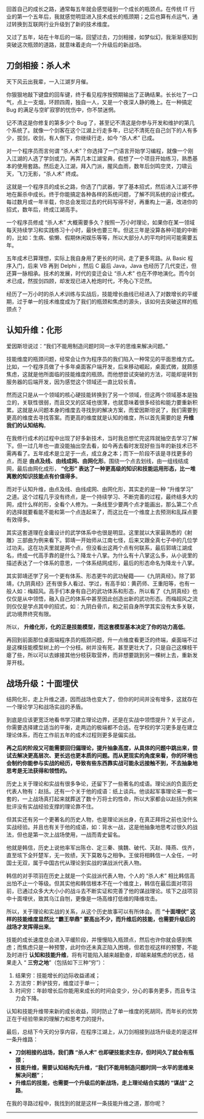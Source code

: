回首自己的成长之路，通常每五年就会感觉碰到一个成长的瓶颈点。在传统 IT 行业的第一个五年后，我就感觉明显进入技术成长的瓶颈期；之后也算有点运气，通过转换到互联网行业升级到了新的技术维度。

又过了五年，站在十年后的一端，回望过去，刀剑相接，如梦似幻，我渐渐感知到突破这次瓶颈的道路，就意味着走向一个升级后的新战场。

## 刀剑相接：杀人术

天下风云出我辈，一入江湖岁月催。

你狠狠地敲下键盘的回车键，终于看见程序按预期输出了正确结果。长长吐了一口气，点上一支烟，环顾四周，独自一人，又是一个夜深人静的晚上。在一种搞定 Bug 的满足与空旷寂寥的忧伤中，你不禁迷惘。

记不清这是你修复的第多少个 Bug 了，甚至记不清这是你参与开发和维护的第几个系统了。就像一个剑客在这个江湖上行走多年，已记不清死在自己剑下的人有多少，拔剑，收剑，有人倒下，你继续行走，如今 “杀人术” 已成。

对一个程序员而言何谓 “杀人术”？你选择了一门语言开始学习编程，就像一个刚入江湖的人选了学剑或刀。再弄几本江湖宝典，假想了一个项目开始练习，熟悉基本的使用套路。然后走入江湖，拜入门派，腥风血雨，数年后剑鸣空灵，刀啸云天，飞刀无影，“杀人术” 终成。

这就是一个程序员的成长之路，你选了门武器，学了基本招式，然后进入江湖不停地在厮杀中成长。终于你能搞定各种各样的系统问题，了解不同系统的设计模式。每过数月或一年半载，你总会发现过去的代码写得不好，再重构上一遍，改进你的招式，数年后，终成江湖高手。

一个程序员修成 “杀人术” 大概需要多久？按照一万小时理论，如果你在某一领域每天持续学习和实践练习十小时，最快也要三年。但这三年是没算各种可能的中断的，比如：生病、偷懒、假期休闲娱乐等等，所以大部分人的平均时间可能需要五年。

五年成术已算理想，实际上我自身用了更长的时间，走了更多弯路。从 Basic 程序入门，后来 VB 再到 Delphi ，然后 C 最后 Java，Java 也经历了几代变迁，但还算一脉相承。技术的发展，时代的变迁会让 “杀人术” 也在不停地演化。而今剑术已成，然拔剑四顾，却发现已进入枪炮时代，不免心下茫然。

经历了一万小时的杀人术训练与实战后，技能增长曲线已经进入了对数增长的平缓期，过于单一的技术维度成为了我们的瓶颈和焦虑的源头，该如何去突破这样的瓶颈点？

## 认知升维：化形

爱因斯坦说过：“我们不能用制造问题时同一水平的思维来解决问题。”

技能维度的瓶颈问题，经常会让作为程序员的我们陷入一种常见的平面思维方式。比如，一个程序员做了十多年桌面客户端开发，后来移动崛起，桌面式微，就颇感焦虑，这就是他所面临的技能维度的瓶颈。而他想尝试突破的方法，可能却是转到服务器的后端开发，因为感觉这个领域还一直比较长青。

然而这只是从一个领域的核心硬技能转换到了另一个领域，但这两个领域基本是独立的，关联性很弱，而且交叉的区域也很薄，也就意味着很多经验和能力要重新积累。这就是从问题本身的维度去寻找到的解决方案，而爱因斯坦说了，我们需要到更高的维度去寻找答案。而更高的维度就是认知的维度，所以首先需要的是 **升维我们的认知结构**。

在我修行成术的过程中出现了好多新技术，当时我总想忙完这阵就抽空去学习了解下。但一过几年也一直没能抽出空去看，如今再去看时发现好些当年的新技术已不需再看了。五年成术是立足于一点，成立身之本；而下一阶段不该是寻找更多的点，而是 **由点及线、由线成网、由网化形**。围绕一个点去划线，由一组线结成网，最后由网化成形， **“化形” 表达了一种更高级的知识和技能运用形态，比一堆离散的知识技能点有价值得多**。

而对于认知升维，由点及线、由线成网、由网化形，其实走的是一种 “升维学习” 之道。这个过程几乎没有终点，是一个持续学习、不断完善的过程，最终结多大的网，成什么样的形，全看个人修为。一条线至少要两个点才能画出，那么第二个点的选择就要看能不能和第一个点连起来了，而这比在一个维度上去预测和乱踩点要有效得多。

其实这套道理在金庸设计的武学体系中也很是明显。这里就以大家最熟悉的《射雕》三部曲为例来看下。郭靖一开始师从江南七怪，后来又跟全真七子中的几位学过功夫。这在功夫里就是两个点，但没看出这两个点有何联系，最后郭靖江湖成名，终成一代高手靠的是什么？降龙十八掌。为什么有十八掌这么多，从小说里的描述表达了一个体系的意思，一个体系结网成形，最后的形态命名为降龙十八掌。

其实郭靖还学了另一个更有体系、形态更牛的武功秘籍——《九阴真经》。除了郭靖，《九阴真经》还有很多人看过、学过，有高手如：黄药师、王重阳等，也有一般人如：梅超风。高手们本身有自己的武功体系和形态，所以看了《九阴真经》也仅仅是从中领悟，融入自己的体系中甚至因此创造出新的武功形态。而梅超风之流则仅仅是学点其中的招式，如：九阴白骨爪，和之前自身所学其实没有太多关联，武功境界终究有限。

所以， **升维化形，化的正是技能模型，而这套模型基本决定了你的功力高低**。

再回到前面那位桌面端程序员的瓶颈问题，升一点维度看更泛的终端，桌面端不过是这棵技能模型树上的一个分枝。树并没有死，甚至更壮大了，只是自己这棵枝干瘪了些，所以可以去嫁接其他分枝获取营养，而非想要跳到另一棵树上去，重新发芽开枝。

## 战场升级：十面埋伏

结网化形，走上升维之道，因而战场也变大了，但你的时间并没有增多，这就存在一个理论学习和战场实战的矛盾。

到底是应该更宽泛地看书学习建立理论边界，还是在实战中领悟提升？关于这点，你需要选择建立适当的平衡，走两边的极端都不合适。在学校的学习更多是在建立理论体系，而在工作前五年的成术过程则更多是偏实战。

**再之后的阶段又可能需要回归偏理论，提升抽象高度，从具体的问题中跳出来，尝试去解决更高层次、更长远也更本质的问题。而从更现实的角度来看，你的环境也会制约你能参与实战的经历，导致有些东西靠实战可能永远接触不到，不去抽象地思考是无法获得和领悟的。**

历史上关于理论和实战有很多争论，还留下了一些著名的成语。理论派的负面历史代表人物有：赵括。还有一个关于他的成语：纸上谈兵。他谈起军事理论来一套一套的，一上战场真打起来就葬送了数十万将士的性命，所以大家都会以赵括为例来批评没有实战经验支撑的理论靠不住。

但其实还有另一个更著名的历史人物，也是理论派出身，在真正拜将之前也没什么实战经验。并且也有关于他的成语，如：背水一战，这是他抽象地思考过很久的战法，但也是第一次上战场使用，一战而青史留名。

他就是韩信，历史上说他率军出陈仓、定三秦、擒魏、破代、灭赵、降燕、伐齐，直至垓下全歼楚军，无一败绩，天下莫敢与之相争。王侯将相韩信一人全任，一时国士无双，属于中国古代从理论到实战的谋战派代表人物。

韩信的对手项羽在历史上就是一个实战派代表人物，个人的 “杀人术” 相比韩信高出怕不止一个等级。但其实他和韩信根本不在一个维度上，韩信在最后面对项羽前，已通过众多大大小小的战斗去不断实证和完善了他的谋战理论。垓下之战项羽中十面埋伏，致其乌江自刎，更像是一场高维打低维的降维攻击。

所以，关于理论和实战的关系，从这个历史故事可以有所体会。而 **“十面埋伏” 这样的技能维度显然比 “霸王举鼎” 要高出不少，而升维后的技能，也需要升级后的战场才发挥得出来**。

技能的成长速度总会进入平缓阶段，并慢慢陷入瓶颈点，然后也许你就会感到焦虑；而焦虑只是一种预警，此时你还未真正陷入困境，但若忽视这样的预警，不能及时进行 **认知和技能升维**，将有可能陷入越来越勤奋，却越来越焦虑的状态，结果走入 “ **三穷之地**”（包括如下三种“穷”）：

1. 结果穷：技能增长的边际收益递减；
2. 方法穷：黔驴技穷，维度过于单一；
3. 时间穷：年龄增长后你能用来成长的时间会变少，分心的事务更多，而且专注力会下降。

认知和技能升维带来新的成长收益，同时防止了单一维度的死胡同，而年长的优势正在于经验带来的理解力和思考力的提升。

最后，总结下今天的分享内容，在程序江湖上，从刀剑相接到战场升级走的是这样一条升维路：

- **刀剑相接的战场，我们靠 “杀人术” 也即硬技能求生存，但时间久了就会有瓶颈**；
- **技能升维，需要认知结构先升维，“我们不能用制造问题时同一水平的思维来解决问题”**；
- **升维后的技能，也需要一个升级后的新战场，走上理论结合实践的 “谋战” 之路**。

在我的寻路过程中，我找到的就是这样一条技能升维之道，那你呢？

* * *